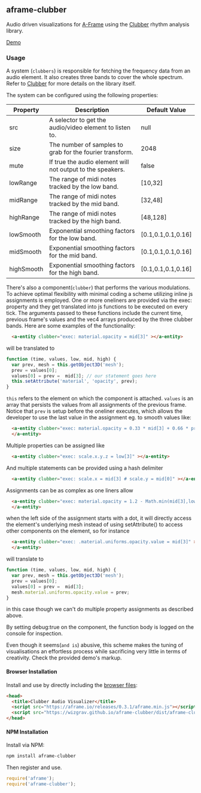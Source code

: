 ## aframe-clubber

Audio driven visualizations for [A-Frame](https://aframe.io) using the [Clubber](https://github.com/wizgrav/clubber) rhythm analysis library.

[Demo](http://wizgrav.github.io/aframe-clubber/demo) 

### Usage

A system (`clubbers`) is responsible for fetching the frequency data from an audio element. It also creates three bands to cover the whole spectrum. Refer to [Clubber](https://github.com/wizgrav/clubber) for more details on the library itself.


The system can be configured using the following properties:

| Property              | Description                                                          | Default Value |
| --------              | -----------                                                          | ------------- |
| src                   | A selector to get the audio/video element to listen to.              | null          |
| size                  | The number of samples to grab for the fourier transform.             | 2048          |
| mute                  | If true the audio element will not output to the speakers.               | false          |
| lowRange              | The range of midi notes tracked by the low band.                     | [10,32]       |
| midRange              | The range of midi notes tracked by the mid band.                     | [32,48]       |
| highRange             | The range of midi notes tracked by the high band.                    | [48,128]      |
| lowSmooth             | Exponential smoothing factors for the low band.                      | [0.1,0.1,0.1,0.16] |
| midSmooth             | Exponential smoothing factors for the mid band.                      | [0.1,0.1,0.1,0.16] |
| highSmooth            | Exponential smoothing factors for the high band.                     | [0.1,0.1,0.1,0.16] |

There's also a component(`clubber`) that performs the various modulations. To achieve optimal flexibility with minimal coding a scheme utilizing inline js assignments is employed. One or more oneliners are provided via the exec: property and they get translated into js functions to be executed on every tick. The arguments passed to these functions include the current time, previous frame's values and the vec4 arrays produced by the three clubber bands. Here are some examples of the functionality:

```html
  <a-entity clubber="exec: material.opacity = mid[3]" ></a-entity>
```
will be translated to
```js
function (time, values, low, mid, high) {
  var prev, mesh = this.getObject3D('mesh');
  prev = values[0];
  values[0] = prev =  mid[3]; // our statement goes here
  this.setAttribute('material', 'opacity', prev);
}
```
`this` refers to the element on which the component is attached. `values` is an array that persists the values from all assignments of the previous frame. Notice that `prev` is setup before the oneliner executes, which allows the developer to use the last value in the assignment eg. to smooth values like:
```html
  <a-entity clubber="exec: material.opacity = 0.33 * mid[3] + 0.66 * prev" >
  </a-entity>
```
Multiple properties can be assigned like
```html
  <a-entity clubber="exec: scale.x.y.z = low[3]" ></a-entity>
```
And multiple statements can be provided using a hash delimiter
```html
  <a-entity clubber="exec: scale.x = mid[3] # scale.y = mid[0]" ></a-entity>
```

Assignments can be as complex as one liners allow
```html
  <a-entity clubber="exec: material.opacity = 1.2 - Math.min(mid[3],low[3])" >
  </a-entity>
```
when the left side of the assignment starts with a dot, it will directly access the element's underlying mesh instead of using setAttribute() to access other components on the element, so for instance 
```html
  <a-entity clubber="exec: .material.uniforms.opacity.value = mid[3]" >
  </a-entity>
```
will translate to
```js
function (time, values, low, mid, high) {
  var prev, mesh = this.getObject3D('mesh');
  prev = values[0];
  values[0] = prev =  mid[3];
  mesh.material.uniforms.opacity.value = prev;
}
```
in this case though we can't do multiple property assignments as described above.

By setting debug:true on the component, the function body is logged on the console for inspection. 

Even though it seems(`and is`) abusive, this scheme makes the tuning of visualisations an effortless process while sacrificing very little in terms of creativity. Check the provided demo's markup. 
#### Browser Installation

Install and use by directly including the [browser files](dist):

```html
<head>
  <title>Clubber Audio Visualizer</title>
  <script src="https://aframe.io/releases/0.3.1/aframe.min.js"></script>
  <script src="https://wizgrav.github.io/aframe-clubber/dist/aframe-clubber.min.js"></script>
</head>
```

#### NPM Installation

Install via NPM:

```bash
npm install aframe-clubber
```

Then register and use.

```js
require('aframe');
require('aframe-clubber');
```

